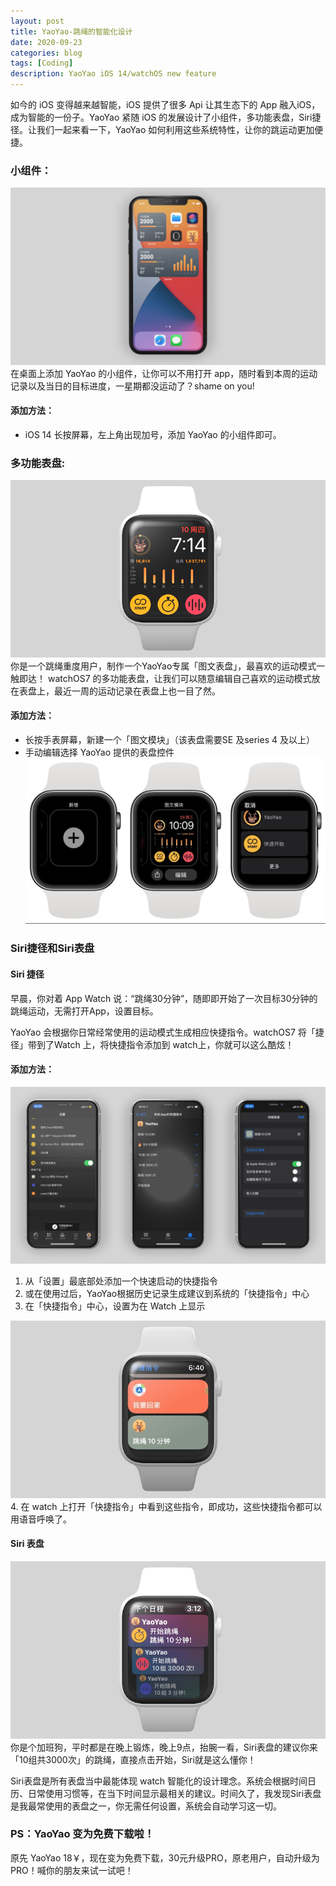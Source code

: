 ```yaml
---
layout: post
title: YaoYao-跳绳的智能化设计
date: 2020-09-23
categories: blog
tags: [Coding]
description: YaoYao iOS 14/watchOS new feature
---
```



如今的 iOS 变得越来越智能，iOS 提供了很多 Api 让其生态下的 App 融入iOS，成为智能的一份子。YaoYao 紧随 iOS 的发展设计了小组件，多功能表盘，Siri捷径。让我们一起来看一下，YaoYao 如何利用这些系统特性，让你的跳运动更加便捷。


### 小组件：
![widget.png](../img/post/smart/widget1.jpg)
在桌面上添加 YaoYao 的小组件，让你可以不用打开 app，随时看到本周的运动记录以及当日的目标进度，一星期都没运动了？shame on you!
#### 添加方法：
- iOS 14 长按屏幕，左上角出现加号，添加 YaoYao 的小组件即可。

### 多功能表盘:
![widget.png](../img/post/smart/watch7_cn.jpg)
你是一个跳绳重度用户，制作一个YaoYao专属「图文表盘」，最喜欢的运动模式一触即达！
watchOS7 的多功能表盘，让我们可以随意编辑自己喜欢的运动模式放在表盘上，最近一周的运动记录在表盘上也一目了然。

#### 添加方法：
- 长按手表屏幕，新建一个「图文模块」（该表盘需要SE 及series 4 及以上）
- 手动编辑选择 YaoYao 提供的表盘控件
![complication.png](../img/post/smart/complication_design.jpg)

### Siri捷径和Siri表盘
#### Siri 捷径
早晨，你对着 App Watch 说：“跳绳30分钟”，随即即开始了一次目标30分钟的跳绳运动，无需打开App，设置目标。  

YaoYao 会根据你日常经常使用的运动模式生成相应快捷指令。watchOS7 将「捷径」带到了Watch 上，将快捷指令添加到 watch上，你就可以这么酷炫！
#### 添加方法：
![gen shortcut](../img/post/smart/genshortcut.jpg)
1. 从「设置」最底部处添加一个快速启动的快捷指令
2. 或在使用过后，YaoYao根据历史记录生成建议到系统的「快捷指令」中心
3. 在「快捷指令」中心，设置为在 Watch 上显示

![watch shortcut](../img/post/smart/watch_shortcut.jpg)
4. 在 watch 上打开「快捷指令」中看到这些指令，即成功，这些快捷指令都可以用语音呼唤了。



#### Siri 表盘
![siri face.png](../img/post/smart/siriface.jpg)
你是个加班狗，平时都是在晚上锻炼，晚上9点，抬腕一看，Siri表盘的建议你来「10组共3000次」的跳绳，直接点击开始，Siri就是这么懂你！

Siri表盘是所有表盘当中最能体现 watch 智能化的设计理念。系统会根据时间日历、日常使用习惯等，在当下时间显示最相关的建议。时间久了，我发现Siri表盘是我最常使用的表盘之一，你无需任何设置，系统会自动学习这一切。


### PS：YaoYao 变为免费下载啦！
原先 YaoYao 18￥，现在变为免费下载，30元升级PRO，原老用户，自动升级为PRO！喊你的朋友来试一试吧！

